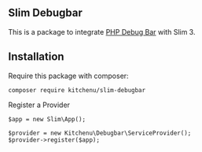 ## Slim Debugbar

This is a package to integrate [PHP Debug Bar](http://phpdebugbar.com/) with Slim 3.

## Installation

Require this package with composer:

```
composer require kitchenu/slim-debugbar
```

Register a Provider

```
$app = new Slim\App();

$provider = new Kitchenu\Debugbar\ServiceProvider();
$provider->register($app);
```
